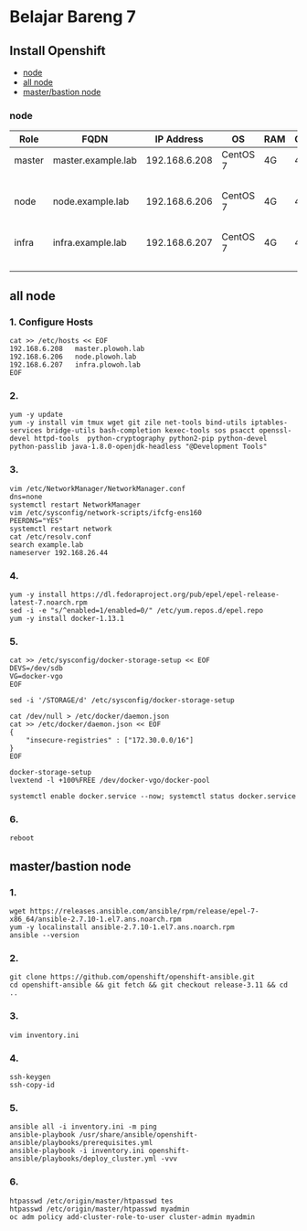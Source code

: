 # Belajar Bareng 7

## Install Openshift
* [node](node)
* [all node](#all-node)
* [master/bastion node](#master/bastion-node)

### node
|   Role   |         FQDN        |   IP Address  |    OS    |  RAM | CPU | Disk | Partition |
|----------|---------------------|---------------|----------|------|-----|------|-----------|
|  master  | master.example.lab  | 192.168.6.208 | CentOS 7 |  4G  |  4  | sda  |  root fs  |
|          |                     |               |          |      |     | sdb  |     -     | 
|  node    | node.example.lab    | 192.168.6.206 | CentOS 7 |  4G  |  4  | sda  |  root fs  |
|          |                     |               |          |      |     | sdb  |     -     | 
|  infra   | infra.example.lab   | 192.168.6.207 | CentOS 7 |  4G  |  4  | sda  |  root fs  |
|          |                     |               |          |      |     | sdb  |     -     | 


## all node
### 1. Configure Hosts
	cat >> /etc/hosts << EOF
	192.168.6.208   master.plowoh.lab
	192.168.6.206   node.plowoh.lab
	192.168.6.207   infra.plowoh.lab
	EOF


### 2. 
	yum -y update
	yum -y install vim tmux wget git zile net-tools bind-utils iptables-services bridge-utils bash-completion kexec-tools sos psacct openssl-devel httpd-tools  python-cryptography python2-pip python-devel python-passlib java-1.8.0-openjdk-headless "@Development Tools"

### 3.
	vim /etc/NetworkManager/NetworkManager.conf
	dns=none
	systemctl restart NetworkManager
	vim /etc/sysconfig/network-scripts/ifcfg-ens160
	PEERDNS="YES"
	systemctl restart network
	cat /etc/resolv.conf
	search example.lab
	nameserver 192.168.26.44

### 4. 
	yum -y install https://dl.fedoraproject.org/pub/epel/epel-release-latest-7.noarch.rpm
	sed -i -e "s/^enabled=1/enabled=0/" /etc/yum.repos.d/epel.repo
	yum -y install docker-1.13.1

### 5.
	cat >> /etc/sysconfig/docker-storage-setup << EOF
	DEVS=/dev/sdb
	VG=docker-vgo
	EOF

	sed -i '/STORAGE/d' /etc/sysconfig/docker-storage-setup

	cat /dev/null > /etc/docker/daemon.json
	cat >> /etc/docker/daemon.json << EOF
	{
	    "insecure-registries" : ["172.30.0.0/16"]
	}
	EOF

	docker-storage-setup
	lvextend -l +100%FREE /dev/docker-vgo/docker-pool

	systemctl enable docker.service --now; systemctl status docker.service

### 6.
	reboot

## master/bastion node
### 1. 
	wget https://releases.ansible.com/ansible/rpm/release/epel-7-x86_64/ansible-2.7.10-1.el7.ans.noarch.rpm
	yum -y localinstall ansible-2.7.10-1.el7.ans.noarch.rpm
	ansible --version

### 2. 
	git clone https://github.com/openshift/openshift-ansible.git
	cd openshift-ansible && git fetch && git checkout release-3.11 && cd ..

### 3.
	vim inventory.ini

### 4.
	ssh-keygen
	ssh-copy-id

### 5.
	ansible all -i inventory.ini -m ping
	ansible-playbook /usr/share/ansible/openshift-ansible/playbooks/prerequisites.yml
	ansible-playbook -i inventory.ini openshift-ansible/playbooks/deploy_cluster.yml -vvv

### 6. 
	htpasswd /etc/origin/master/htpasswd tes
	htpasswd /etc/origin/master/htpasswd myadmin
	oc adm policy add-cluster-role-to-user cluster-admin myadmin
